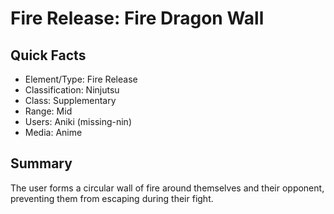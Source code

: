 # Fire Release: Fire Dragon Wall

## Quick Facts
- Element/Type: Fire Release
- Classification: Ninjutsu
- Class: Supplementary
- Range: Mid
- Users: Aniki (missing-nin)
- Media: Anime

## Summary
The user forms a circular wall of fire around themselves and their opponent, preventing them from escaping during their fight.
